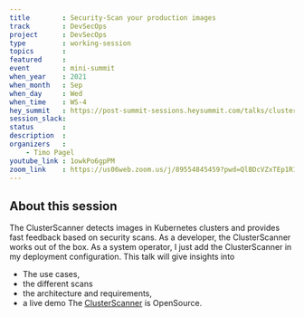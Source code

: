 ```yaml
---
title        : Security-Scan your production images
track        : DevSecOps
project      : DevSecOps
type         : working-session
topics       :
featured     :
event        : mini-summit
when_year    : 2021
when_month   : Sep
when_day     : Wed
when_time    : WS-4
hey_summit   : https://post-summit-sessions.heysummit.com/talks/clusterscanner-demonstration/
session_slack:
status       : 
description  :
organizers   :
    - Timo Pagel
youtube_link : 1owkPo6gpPM
zoom_link    : https://us06web.zoom.us/j/89554845459?pwd=QlBDcVZxTEp1R1FRTnpJamRNQzlCdz09
---
```


## About this session
The ClusterScanner detects images in Kubernetes clusters and provides fast feedback based on security scans. As a developer, the ClusterScanner works out of the box. As a system operator, I just add the ClusterScanner in my deployment configuration.
This talk will give insights into
- The use cases,
- the different scans
- the architecture and requirements,
- a live demo
The [ClusterScanner](https://github.com/SDA-SE/clusterscanner) is OpenSource.

